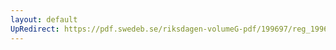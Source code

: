 ```yaml
---
layout: default
UpRedirect: https://pdf.swedeb.se/riksdagen-volumeG-pdf/199697/reg_199697/reg_199697_0148.pdf
---
```


